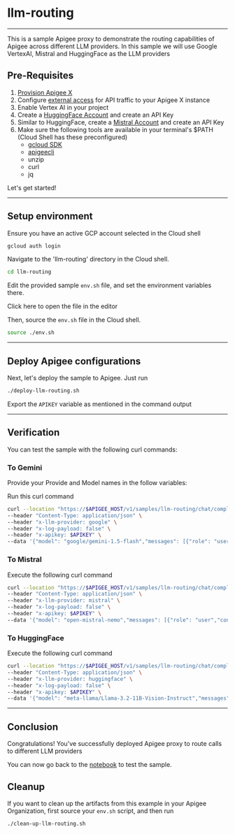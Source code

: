 # llm-routing

---

This is a sample Apigee proxy to demonstrate the routing capabilities of Apigee across different LLM providers. In this sample we will use Google VertexAI, Mistral and HuggingFace as the LLM providers

## Pre-Requisites

1. [Provision Apigee X](https://cloud.google.com/apigee/docs/api-platform/get-started/provisioning-intro)
2. Configure [external access](https://cloud.google.com/apigee/docs/api-platform/get-started/configure-routing#external-access) for API traffic to your Apigee X instance
3. Enable Vertex AI in your project
4. Create a [HuggingFace Account](https://huggingface.co/) and create an API Key
5. Similar to HuggingFace, create a [Mistral Account](https://console.mistral.ai/) and create an API Key
6. Make sure the following tools are available in your terminal's $PATH (Cloud Shell has these preconfigured)
    - [gcloud SDK](https://cloud.google.com/sdk/docs/install)
    - [apigeecli](https://github.com/apigee/apigeecli)
    - unzip
    - curl
    - jq

Let's get started!

---

## Setup environment

Ensure you have an active GCP account selected in the Cloud shell

```sh
gcloud auth login
```

Navigate to the 'llm-routing' directory in the Cloud shell.

```sh
cd llm-routing
```

Edit the provided sample `env.sh` file, and set the environment variables there.

Click <walkthrough-editor-open-file filePath="llm-routing/env.sh">here</walkthrough-editor-open-file> to open the file in the editor

Then, source the `env.sh` file in the Cloud shell.

```sh
source ./env.sh
```

---

## Deploy Apigee configurations

Next, let's deploy the sample to Apigee. Just run

```bash
./deploy-llm-routing.sh
```

Export the `APIKEY` variable as mentioned in the command output

---

## Verification

You can test the sample with the following curl commands:

### To Gemini

Provide your Provide and Model names in the follow variables:

Run this curl command

```sh
curl --location "https://$APIGEE_HOST/v1/samples/llm-routing/chat/completions" \
--header "Content-Type: application/json" \
--header "x-llm-provider: google" \
--header "x-log-payload: false" \
--header "x-apikey: $APIKEY" \
--data '{"model": "google/gemini-1.5-flash","messages": [{"role": "user","content": [{"type": "image_url","image_url": {"url": "gs://generativeai-downloads/images/character.jpg"}},{"type": "text","text": "Describe this image in one sentence."}]}],"max_tokens": 250,"stream": false}'
```

### To Mistral

Execute the following curl command

```sh
curl --location "https://$APIGEE_HOST/v1/samples/llm-routing/chat/completions" \
--header "Content-Type: application/json" \
--header "x-llm-provider: mistral" \
--header "x-log-payload: false" \
--header "x-apikey: $APIKEY" \
--data '{"model": "open-mistral-nemo","messages": [{"role": "user","content": [{"type": "text","text": "Suggest few names for a flower shop"}]}],"max_tokens": 250,"stream": false}'
```

### To HuggingFace

Execute the following curl command

```sh
curl --location "https://$APIGEE_HOST/v1/samples/llm-routing/chat/completions" \
--header "Content-Type: application/json" \
--header "x-llm-provider: huggingface" \
--header "x-log-payload: false" \
--header "x-apikey: $APIKEY" \
--data '{"model": "meta-llama/Llama-3.2-11B-Vision-Instruct","messages": [{"role": "user","content": [{"type": "text","text": "Suggest few names for a flower shop"}]}],"max_tokens": 250,"stream": false}'
```

---

## Conclusion

<walkthrough-conclusion-trophy></walkthrough-conclusion-trophy>

Congratulations! You've successfully deployed Apigee proxy to route calls to different LLM providers

You can now go back to the [notebook](https://github.com/GoogleCloudPlatform/apigee-samples/blob/main/llm-routing/llm_routing_v1.ipynb) to test the sample.

<walkthrough-inline-feedback></walkthrough-inline-feedback>

## Cleanup

If you want to clean up the artifacts from this example in your Apigee Organization, first source your `env.sh` script, and then run

```bash
./clean-up-llm-routing.sh
```
